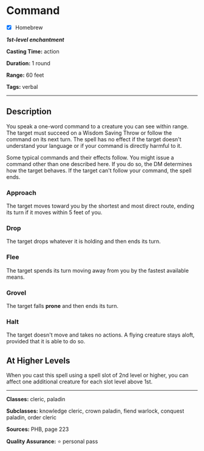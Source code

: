 # Command

- [x] Homebrew

***1st-level enchantment***

**Casting Time:** action

**Duration:** 1 round

**Range:** 60 feet

**Tags:** verbal

---

## Description
You speak a one-word command to a creature you can see within range.
The target must succeed on a Wisdom Saving Throw or follow the command on its next turn.
The spell has no effect if the target doesn't understand your language or if your command is directly harmful to it.

Some typical commands and their effects follow.
You might issue a command other than one described here.
If you do so, the DM determines how the target behaves.
If the target can't follow your command, the spell ends.

### Approach
The target moves toward you by the shortest and most direct route, ending its turn if it moves within 5 feet of you.

### Drop
The target drops whatever it is holding and then ends its turn.

### Flee
The target spends its turn moving away from you by the fastest available means.

### Grovel
The target falls **prone** and then ends its turn.

### Halt
The target doesn't move and takes no actions.
A flying creature stays aloft, provided that it is able to do so.

## At Higher Levels
When you cast this spell using a spell slot of 2nd level or higher, you can affect one additional creature for each slot level above 1st.

---

**Classes:** cleric, paladin

**Subclasses:** knowledge cleric, crown paladin, fiend warlock, conquest paladin, order cleric

**Sources:** PHB, page 223

**Quality Assurance:** :star: personal pass
